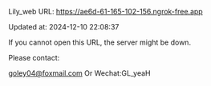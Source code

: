 Lily_web URL: https://ae6d-61-165-102-156.ngrok-free.app

Updated at: 2024-12-10 22:08:37

If you cannot open this URL, the server might be down.

Please contact: 

goley04@foxmail.com Or Wechat:GL_yeaH